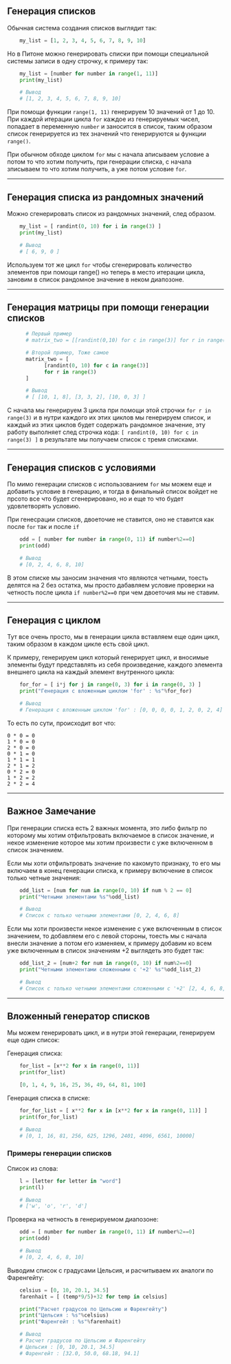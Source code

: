 Генерация списков
---
Обычная система создания списков выглядит так:

```python
    my_list = [1, 2, 3, 4, 5, 6, 7, 8, 9, 10]
```

Но в Питоне можно генерировать списки при помощи специальной 
системы записи в одну строчку, к примеру так:

```python
    my_list = [number for number in range(1, 11)]
    print(my_list)

    # Вывод
    # [1, 2, 3, 4, 5, 6, 7, 8, 9, 10]
```

При помощи функции `range(1, 11)` генерируем 10 значений от 1 до 10.
При каждой итерации цикла `for` каждое из генерируемых чисел, попадает
в переменную `number` и заносится в список, таким образом список 
генерируется из тех значений что генерируются ы функции `range()`.

При обычном обходе циклом `for` мы с начала аписываем условие а потом
то что хотим получить, при генерации списка, с начала зписываем то что
хотим получить, а уже потом условие `for`.


---

Генерация списка из рандомных значений
---

Можно сгенерировать список из рандомных значений, след образом.

```python
    my_list = [ randint(0, 10) for i in range(3) ]
    print(my_list)

    # Вывод
    # [ 6, 9, 0 ]
```

Используем тот же цикл `for` чтобы сгенерировать количество элементов
при помощи range() но теперь в место итерации цикла, зановим в список
рандомное значение в неком диапозоне.

---

Генерация матрицы при помощи генерации списков
---

```python
      # Первый пример
      # matrix_two = [[randint(0,10) for c in range(3)] for r in range(3)]

      # Второй пример, Тоже самое
      matrix_two = [ 
            [randint(0, 10) for c in range(3)] 
            for r in range(3) 
      ]

      # Вывод
      # [ [10, 1, 8], [3, 3, 2], [10, 0, 3] ]
```

С начала мы генерируем 3 цикла при помощи этой строчки `for r in range(3)`
и в нутри каждого их этих циклов мы генерируем список, и каждый из этих
циклов будет содержать рандомное значение, эту работу выполняет след 
строчка кода: `[ randint(0, 10) for c in range(3) ]` в результате мы
получаем список с тремя списками.

---

Генерация списков с условиями
---

По мимо генерации списков с использованием `for` мы можем еще и добавить 
условие в генерацию, и тогда в финальный список войдет не прсото все что 
будет сгенерировано, но и еще то что будет удовлетворять условию. 

При генесрации списков, двоеточие не ставится, оно не ставится как 
после `for` так и после `if`

```python
    odd = [ number for number in range(0, 11) if number%2==0]
    print(odd)

    # Вывод
    # [0, 2, 4, 6, 8, 10]
```

В этом списке мы заносим значения что являются четными, тоесть делятся 
на 2 без остатка, мы просто дабавляем условие проверки на четность 
после цикла `if number%2==0` при чем двоеточия мы не ставим.

---

Генерация с циклом
---
Тут все очень просто, мы в генерации цикла вставляем еще один цикл,
таким образом в каждом цикле есть свой цикл.

К примеру, генерируем цикл который генерирует цикл, и вносимые элементы
будут представлять из себя произведение, каждого элемента внешнего цикла 
на каждый элемент внутренного цикла:

```python
    for_for = [ i*j for j in range(0, 3) for i in range(0, 3) ]
    print("Генерация с вложенным циклом 'for' : %s"%for_for)

    # Вывод
    # Генерация с вложенным циклом 'for' : [0, 0, 0, 0, 1, 2, 0, 2, 4]
```

То есть по сути, происходит вот что:

    0 * 0 = 0
    1 * 0 = 0
    2 * 0 = 0
    0 * 1 = 0
    1 * 1 = 1
    2 * 1 = 2
    0 * 2 = 0
    1 * 2 = 2
    2 * 2 = 4

---

Важное Замечание
---

При генерации списка есть 2 важных момента, это либо фильтр по 
которому мы хотим отфильтровать включаемое в список значение, и 
некое изменение которое мы хотим произвести с уже включенном в список
значением.

Если мы хоти отфильтровать значение по какомуто признаку, то его мы 
включаем в конец генерации списка, к примеру включение в список
только четные значения:

```python
    odd_list = [num for num in range(0, 10) if num % 2 == 0]
    print("Четными элементами %s"%odd_list)

    # Вывод
    # Список с только четными элементами [0, 2, 4, 6, 8]
```

Если мы хоти произвести некое изменение с уже включенным в список 
значением, то добавляем его с левой стороны, тоесть мы с начала внесли
значение а потом его изменяем, к примеру добавим ко всем уже включенным 
в список значениям +2 выглядеть это будет так:

```python
    odd_list_2 = [num+2 for num in range(0, 10) if num%2==0]
    print("Четными элементами сложенными с '+2' %s"%odd_list_2)    

    # Вывод
    # Список с только четными элементами сложенными с '+2' [2, 4, 6, 8, 10]
```

---

Вложенный генератор списков
---
Мы можем генерировать цикл, и в нутри этой генерации, генерируем еще
один список:

Генерация списка:
   
```python 
    for_list = [x**2 for x in range(0, 11)]
    print(for_list)    

    [0, 1, 4, 9, 16, 25, 36, 49, 64, 81, 100]
```

Генерация списка в списке:

```python
    for_for_list = [ x**2 for x in [x**2 for x in range(0, 11)] ]
    print(for_for_list)

    # Вывод
    # [0, 1, 16, 81, 256, 625, 1296, 2401, 4096, 6561, 10000]
```

### Примеры генерации списков
Список из слова:

```python
    l = [letter for letter in "word"]
    print(l)

    # Вывод
    # ['w', 'o', 'r', 'd']
```

Проверка на четность в генерируемом диапозоне:

```python
    odd = [ number for number in range(0, 11) if number%2==0]
    print(odd)

    # Вывод
    # [0, 2, 4, 6, 8, 10]
```

Выводим список с градусами Цельсия, и расчитываем их аналоги 
по Фаренгейту:

```python
    celsius = [0, 10, 20.1, 34.5]
    farenhait = [ (temp*9/5)+32 for temp in celsius]

    print("Расчет градусов по Цельсию и Фаренгейту")
    print("Цельсия : %s"%celsius)
    print("Фаренгейт : %s"%farenhait)

    # Вывод
    # Расчет градусов по Цельсию и Фаренгейту
    # Цельсия : [0, 10, 20.1, 34.5]
    # Фаренгейт : [32.0, 50.0, 68.18, 94.1]
```






